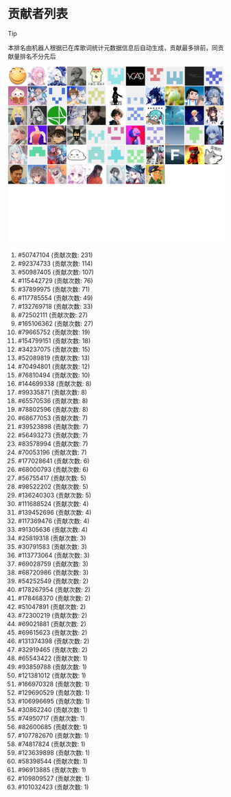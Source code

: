# 贡献者列表

> [!TIP]
> 本排名由机器人根据已在库歌词统计元数据信息后自动生成，贡献最多排前，同贡献量排名不分先后

![贡献者头像画廊](./CONTRIBUTORS.svg)

1. #50747104 (贡献次数: 231)
2. #92374733 (贡献次数: 114)
3. #50987405 (贡献次数: 107)
4. #115442729 (贡献次数: 76)
5. #37899975 (贡献次数: 71)
6. #117785554 (贡献次数: 49)
7. #132769718 (贡献次数: 33)
8. #72502111 (贡献次数: 27)
9. #165106362 (贡献次数: 27)
10. #79665752 (贡献次数: 19)
11. #154799151 (贡献次数: 18)
12. #34237075 (贡献次数: 15)
13. #52089819 (贡献次数: 13)
14. #70494801 (贡献次数: 12)
15. #76810494 (贡献次数: 10)
16. #144699338 (贡献次数: 8)
17. #99335871 (贡献次数: 8)
18. #65570536 (贡献次数: 8)
19. #78802596 (贡献次数: 8)
20. #68677053 (贡献次数: 7)
21. #39523898 (贡献次数: 7)
22. #56493273 (贡献次数: 7)
23. #83578994 (贡献次数: 7)
24. #70053196 (贡献次数: 7)
25. #177028641 (贡献次数: 6)
26. #68000793 (贡献次数: 6)
27. #56755417 (贡献次数: 5)
28. #98522202 (贡献次数: 5)
29. #136240303 (贡献次数: 5)
30. #111688524 (贡献次数: 4)
31. #139452696 (贡献次数: 4)
32. #117369476 (贡献次数: 4)
33. #91305636 (贡献次数: 4)
34. #25819318 (贡献次数: 3)
35. #30791583 (贡献次数: 3)
36. #113773064 (贡献次数: 3)
37. #69028759 (贡献次数: 3)
38. #68720986 (贡献次数: 3)
39. #54252549 (贡献次数: 2)
40. #178267954 (贡献次数: 2)
41. #178468370 (贡献次数: 2)
42. #51047891 (贡献次数: 2)
43. #72300219 (贡献次数: 2)
44. #69021881 (贡献次数: 2)
45. #69615623 (贡献次数: 2)
46. #131374398 (贡献次数: 2)
47. #32919465 (贡献次数: 2)
48. #65543422 (贡献次数: 1)
49. #93859788 (贡献次数: 1)
50. #121381012 (贡献次数: 1)
51. #166970328 (贡献次数: 1)
52. #129690529 (贡献次数: 1)
53. #106996695 (贡献次数: 1)
54. #30862240 (贡献次数: 1)
55. #74950717 (贡献次数: 1)
56. #82600685 (贡献次数: 1)
57. #107782670 (贡献次数: 1)
58. #74817824 (贡献次数: 1)
59. #123639898 (贡献次数: 1)
60. #58398544 (贡献次数: 1)
61. #96913885 (贡献次数: 1)
62. #109809527 (贡献次数: 1)
63. #101032423 (贡献次数: 1)
